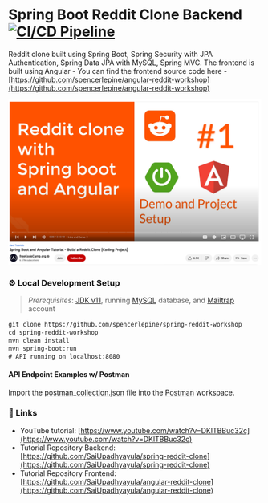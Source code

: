 # Spring Boot Reddit Clone Backend [![CI/CD Pipeline](https://github.com/spencerlepine/spring-reddit-workshop/actions/workflows/build.yml/badge.svg?branch=main)](https://github.com/spencerlepine/spring-reddit-workshop/actions/workflows/build.yml)

Reddit clone built using Spring Boot, Spring Security with JPA Authentication, Spring Data JPA with MySQL, Spring MVC. The frontend is built using Angular - You can find the frontend source code here - [https://github.com/spencerlepine/angular-reddit-workshop](https://github.com/spencerlepine/angular-reddit-workshop)

![](.github/youtube-video.png)


### ⚙️ Local Development Setup

> _Prerequisites_: [JDK v11](https://www.oracle.com/java/technologies/downloads/), running [MySQL](https://hub.docker.com/_/mysql) database, and [Mailtrap](https://mailtrap.io) account

```shell
git clone https://github.com/spencerlepine/spring-reddit-workshop
cd spring-reddit-workshop
mvn clean install
mvn spring-boot:run
# API running on localhost:8080
```

#### API Endpoint Examples w/ Postman

Import the [postman_collection.json](.github/spring-reddit-clone.postman_collection.json) file into the [Postman](https://www.postman.com) workspace. 

### 📜 Links
- YouTube tutorial: [https://www.youtube.com/watch?v=DKlTBBuc32c](https://www.youtube.com/watch?v=DKlTBBuc32c)
- Tutorial Repository Backend: [https://github.com/SaiUpadhyayula/spring-reddit-clone](https://github.com/SaiUpadhyayula/spring-reddit-clone)
- Tutorial Repository Frontend: [https://github.com/SaiUpadhyayula/angular-reddit-clone](https://github.com/SaiUpadhyayula/angular-reddit-clone)
